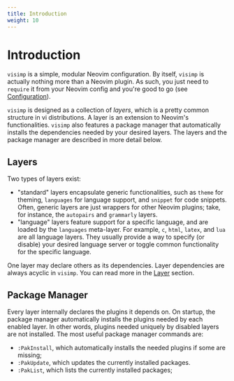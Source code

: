```yaml
---
title: Introduction
weight: 10
---
```


# Introduction

`visimp` is a simple, modular Neovim configuration. By itself, `visimp` is
actually nothing more than a Neovim plugin. As such, you just need to `require`
it from your Neovim config and you're good to go (see
[Configuration](CONFIG.md)).

`visimp` is designed as a collection of _layers_, which is a pretty common
structure in vi distributions. A layer is an extension to Neovim's
functionalities. `visimp` also features a package manager that automatically
installs the dependencies needed by your desired layers. The layers and the
package manager are described in more detail below.

## Layers

Two types of layers exist:

- "standard" layers encapsulate generic functionalities, such as `theme` for
  theming, `languages` for language support, and `snippet` for code snippets.
  Often, generic layers are just wrappers for other Neovim plugins; take, for
  instance, the `autopairs` and `grammarly` layers.
- "language" layers feature support for a specific language, and are loaded by
  the `languages` meta-layer. For example, `c`, `html`, `latex`, and `lua` are
  all language layers. They usually provide a way to specify (or disable) your
  desired language server or toggle common functionality for the specific
  language.

One layer may declare others as its dependencies. Layer dependencies are
always acyclic in `visimp`. You can read more in the [Layer](LAYER.md) section.

## Package Manager

Every layer internally declares the plugins it depends on. On startup, the
package manager automatically installs the plugins needed by each enabled layer.
In other words, plugins needed uniquely by disabled layers are not installed.
The most useful package manager commands are:

- `:PakInstall`, which automatically installs the needed plugins if some are
  missing;
- `:PakUpdate`, which updates the currently installed packages.
- `:PakList`, which lists the currently installed packages;
